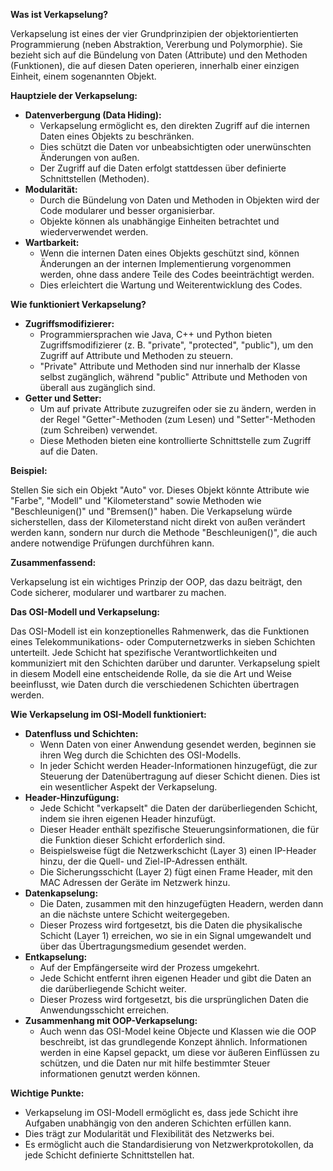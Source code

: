 **Was ist Verkapselung?**

Verkapselung ist eines der vier Grundprinzipien der objektorientierten Programmierung (neben Abstraktion, Vererbung und Polymorphie). Sie bezieht sich auf die Bündelung von Daten (Attribute) und den Methoden (Funktionen), die auf diesen Daten operieren, innerhalb einer einzigen Einheit, einem sogenannten Objekt.

**Hauptziele der Verkapselung:**

- **Datenverbergung (Data Hiding):**
    - Verkapselung ermöglicht es, den direkten Zugriff auf die internen Daten eines Objekts zu beschränken.
    - Dies schützt die Daten vor unbeabsichtigten oder unerwünschten Änderungen von außen.
    - Der Zugriff auf die Daten erfolgt stattdessen über definierte Schnittstellen (Methoden).
- **Modularität:**
    - Durch die Bündelung von Daten und Methoden in Objekten wird der Code modularer und besser organisierbar.
    - Objekte können als unabhängige Einheiten betrachtet und wiederverwendet werden.
- **Wartbarkeit:**
    - Wenn die internen Daten eines Objekts geschützt sind, können Änderungen an der internen Implementierung vorgenommen werden, ohne dass andere Teile des Codes beeinträchtigt werden.
    - Dies erleichtert die Wartung und Weiterentwicklung des Codes.

**Wie funktioniert Verkapselung?**

- **Zugriffsmodifizierer:**
    - Programmiersprachen wie Java, C++ und Python bieten Zugriffsmodifizierer (z. B. "private", "protected", "public"), um den Zugriff auf Attribute und Methoden zu steuern.
    - "Private" Attribute und Methoden sind nur innerhalb der Klasse selbst zugänglich, während "public" Attribute und Methoden von überall aus zugänglich sind.
- **Getter und Setter:**
    - Um auf private Attribute zuzugreifen oder sie zu ändern, werden in der Regel "Getter"-Methoden (zum Lesen) und "Setter"-Methoden (zum Schreiben) verwendet.
    - Diese Methoden bieten eine kontrollierte Schnittstelle zum Zugriff auf die Daten.

**Beispiel:**

Stellen Sie sich ein Objekt "Auto" vor. Dieses Objekt könnte Attribute wie "Farbe", "Modell" und "Kilometerstand" sowie Methoden wie "Beschleunigen()" und "Bremsen()" haben. Die Verkapselung würde sicherstellen, dass der Kilometerstand nicht direkt von außen verändert werden kann, sondern nur durch die Methode "Beschleunigen()", die auch andere notwendige Prüfungen durchführen kann.

**Zusammenfassend:**

Verkapselung ist ein wichtiges Prinzip der OOP, das dazu beiträgt, den Code sicherer, modularer und wartbarer zu machen.



**Das OSI-Modell und Verkapselung:**

Das OSI-Modell ist ein konzeptionelles Rahmenwerk, das die Funktionen eines Telekommunikations- oder Computernetzwerks in sieben Schichten unterteilt. Jede Schicht hat spezifische Verantwortlichkeiten und kommuniziert mit den Schichten darüber und darunter. Verkapselung spielt in diesem Modell eine entscheidende Rolle, da sie die Art und Weise beeinflusst, wie Daten durch die verschiedenen Schichten übertragen werden.

**Wie Verkapselung im OSI-Modell funktioniert:**

- **Datenfluss und Schichten:**
    - Wenn Daten von einer Anwendung gesendet werden, beginnen sie ihren Weg durch die Schichten des OSI-Modells.
    - In jeder Schicht werden Header-Informationen hinzugefügt, die zur Steuerung der Datenübertragung auf dieser Schicht dienen. Dies ist ein wesentlicher Aspekt der Verkapselung.
- **Header-Hinzufügung:**
    - Jede Schicht "verkapselt" die Daten der darüberliegenden Schicht, indem sie ihren eigenen Header hinzufügt.
    - Dieser Header enthält spezifische Steuerungsinformationen, die für die Funktion dieser Schicht erforderlich sind.
    - Beispielsweise fügt die Netzwerkschicht (Layer 3) einen IP-Header hinzu, der die Quell- und Ziel-IP-Adressen enthält.
    - Die Sicherungsschicht (Layer 2) fügt einen Frame Header, mit den MAC Adressen der Geräte im Netzwerk hinzu.
- **Datenkapselung:**
    - Die Daten, zusammen mit den hinzugefügten Headern, werden dann an die nächste untere Schicht weitergegeben.
    - Dieser Prozess wird fortgesetzt, bis die Daten die physikalische Schicht (Layer 1) erreichen, wo sie in ein Signal umgewandelt und über das Übertragungsmedium gesendet werden.
- **Entkapselung:**
    - Auf der Empfängerseite wird der Prozess umgekehrt.
    - Jede Schicht entfernt ihren eigenen Header und gibt die Daten an die darüberliegende Schicht weiter.
    - Dieser Prozess wird fortgesetzt, bis die ursprünglichen Daten die Anwendungsschicht erreichen.
- **Zusammenhang mit OOP-Verkapselung:**
    - Auch wenn das OSI-Model keine Objecte und Klassen wie die OOP beschreibt, ist das grundlegende Konzept ähnlich. Informationen werden in eine Kapsel gepackt, um diese vor äußeren Einflüssen zu schützen, und die Daten nur mit hilfe bestimmter Steuer informationen genutzt werden können.

**Wichtige Punkte:**

- Verkapselung im OSI-Modell ermöglicht es, dass jede Schicht ihre Aufgaben unabhängig von den anderen Schichten erfüllen kann.
- Dies trägt zur Modularität und Flexibilität des Netzwerks bei.
- Es ermöglicht auch die Standardisierung von Netzwerkprotokollen, da jede Schicht definierte Schnittstellen hat.